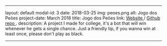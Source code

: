 ﻿---

layout: default
modal-id: 3
date: 2018-03-25
img: peoes.png
alt: Jogo dos Peões
project-date: March 2018
title: Jogo dos Peões
link: <a target="_blank" href="https://fabriciorby.me/jogoDosPeoes/"> Website </a> / <a target="_blank" href="https://github.com/fabriciorby/jogoDosPeoes/"> Github repo </a>.
description: A project I made for college, it's a bot that will win whenever he gets a single chance. Just a friendly tip, if you wanna win at least once, please don't play as black.

---
